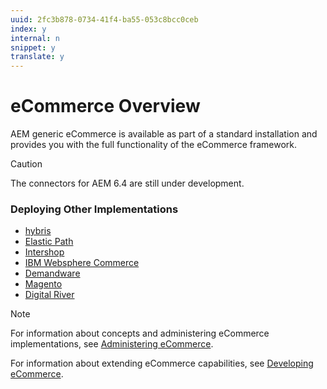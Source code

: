 ```yaml
---
uuid: 2fc3b878-0734-41f4-ba55-053c8bcc0ceb
index: y
internal: n
snippet: y
translate: y
---
```


# eCommerce Overview

AEM generic eCommerce is available as part of a standard installation and provides you with the full functionality of the eCommerce framework.

>[!CAUTION]
>
><p>The connectors for AEM 6.4 are still under development.<br /> </p>

### Deploying Other Implementations

* [hybris](hybris.md)
* [Elastic Path](elasticpath.md)
* [Intershop](intershop.md)
* [IBM Websphere Commerce](ibm-websphere.md)
* [Demandware](demandware.md)
* [Magento](magento.md)
* [Digital River](digital-river.md)

>[!NOTE]
>
><p>For information about concepts and administering eCommerce implementations, see <a href="/content/help/en/experience-manager/6-4/sites/administering/using/ecommerce.html">Administering eCommerce</a>.</p> <p>For information about extending eCommerce capabilities, see&nbsp;<a href="/content/help/en/experience-manager/6-4/sites/developing/using/ecommerce.html">Developing eCommerce</a>.</p> 

